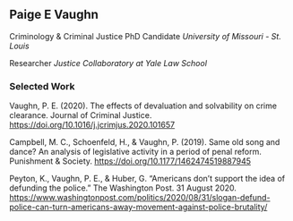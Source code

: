 ## Paige E Vaughn

Criminology & Criminal Justice PhD Candidate 
_University of Missouri - St. Louis_

Researcher
_Justice Collaboratory_ 
_at Yale Law School_

### Selected Work
Vaughn, P. E. (2020). The effects of devaluation and solvability on crime clearance. Journal of Criminal Justice. https://doi.org/10.1016/j.jcrimjus.2020.101657

Campbell, M. C., Schoenfeld, H., & Vaughn, P. (2019). Same old song and dance? An analysis of legislative activity in a period of penal reform. Punishment & Society. https://doi.org/10.1177/1462474519887945

Peyton, K., Vaughn, P. E., & Huber, G. “Americans don’t support the idea of defunding the police.” The Washington Post. 31 August 2020. https://www.washingtonpost.com/politics/2020/08/31/slogan-defund-police-can-turn-americans-away-movement-against-police-brutality/

```markdown
